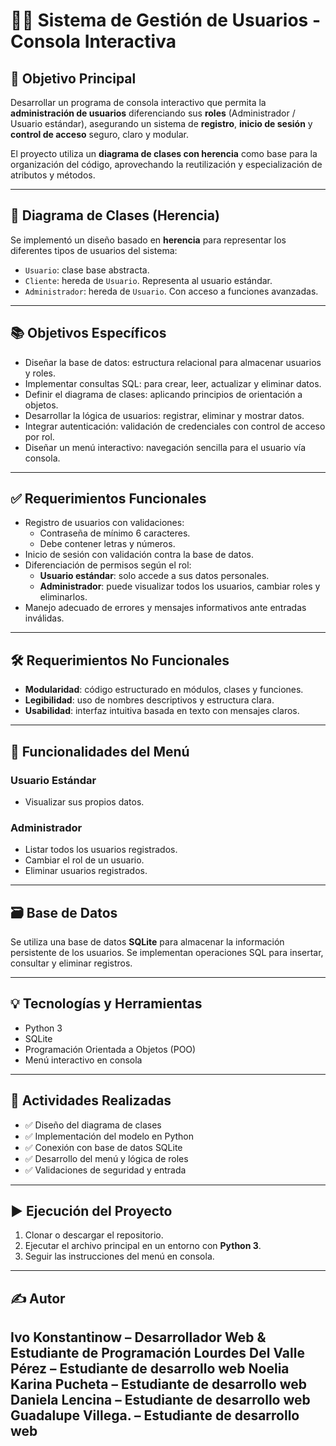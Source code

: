 # 🧑‍💻 Sistema de Gestión de Usuarios - Consola Interactiva

## 🎯 Objetivo Principal

Desarrollar un programa de consola interactivo que permita la **administración de usuarios** diferenciando sus **roles** (Administrador / Usuario estándar), asegurando un sistema de **registro**, **inicio de sesión** y **control de acceso** seguro, claro y modular.

El proyecto utiliza un **diagrama de clases con herencia** como base para la organización del código, aprovechando la reutilización y especialización de atributos y métodos.

---

## 🧩 Diagrama de Clases (Herencia)

Se implementó un diseño basado en **herencia** para representar los diferentes tipos de usuarios del sistema:

- `Usuario`: clase base abstracta.
- `Cliente`: hereda de `Usuario`. Representa al usuario estándar.
- `Administrador`: hereda de `Usuario`. Con acceso a funciones avanzadas.

---

## 📚 Objetivos Específicos

- Diseñar la base de datos: estructura relacional para almacenar usuarios y roles.
- Implementar consultas SQL: para crear, leer, actualizar y eliminar datos.
- Definir el diagrama de clases: aplicando principios de orientación a objetos.
- Desarrollar la lógica de usuarios: registrar, eliminar y mostrar datos.
- Integrar autenticación: validación de credenciales con control de acceso por rol.
- Diseñar un menú interactivo: navegación sencilla para el usuario vía consola.

---

## ✅ Requerimientos Funcionales

- Registro de usuarios con validaciones:
  - Contraseña de mínimo 6 caracteres.
  - Debe contener letras y números.
- Inicio de sesión con validación contra la base de datos.
- Diferenciación de permisos según el rol:
  - **Usuario estándar**: solo accede a sus datos personales.
  - **Administrador**: puede visualizar todos los usuarios, cambiar roles y eliminarlos.
- Manejo adecuado de errores y mensajes informativos ante entradas inválidas.

---

## 🛠️ Requerimientos No Funcionales

- **Modularidad**: código estructurado en módulos, clases y funciones.
- **Legibilidad**: uso de nombres descriptivos y estructura clara.
- **Usabilidad**: interfaz intuitiva basada en texto con mensajes claros.

---

## 🧪 Funcionalidades del Menú

### Usuario Estándar

- Visualizar sus propios datos.

### Administrador

- Listar todos los usuarios registrados.
- Cambiar el rol de un usuario.
- Eliminar usuarios registrados.

---

## 🗃️ Base de Datos

Se utiliza una base de datos **SQLite** para almacenar la información persistente de los usuarios. Se implementan operaciones SQL para insertar, consultar y eliminar registros.

---

## 💡 Tecnologías y Herramientas

- Python 3
- SQLite
- Programación Orientada a Objetos (POO)
- Menú interactivo en consola

---

## 📌 Actividades Realizadas

- ✅ Diseño del diagrama de clases
- ✅ Implementación del modelo en Python
- ✅ Conexión con base de datos SQLite
- ✅ Desarrollo del menú y lógica de roles
- ✅ Validaciones de seguridad y entrada

---

## ▶️ Ejecución del Proyecto

1. Clonar o descargar el repositorio.
2. Ejecutar el archivo principal en un entorno con **Python 3**.
3. Seguir las instrucciones del menú en consola.

---

## ✍️ Autor

**Ivo Konstantinow** – Desarrollador Web & Estudiante de Programación
**Lourdes Del Valle Pérez** – Estudiante de desarrollo web
**Noelia Karina Pucheta** – Estudiante de desarrollo web
**Daniela Lencina** – Estudiante de desarrollo web
**Guadalupe Villega.** – Estudiante de desarrollo web
---
